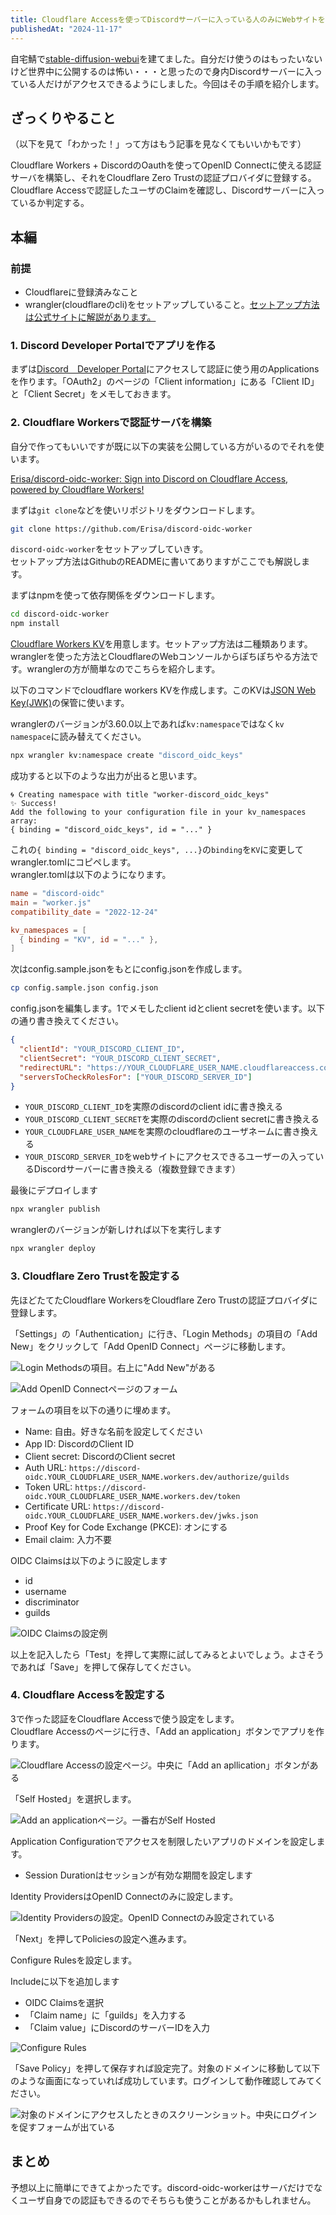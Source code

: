 ```yaml
---
title: Cloudflare Accessを使ってDiscordサーバーに入っている人のみにWebサイトを公開する
publishedAt: "2024-11-17"
---
```


自宅鯖で[stable-diffusion-webui](https://github.com/AUTOMATIC1111/stable-diffusion-webui)を建てました。自分だけ使うのはもったいないけど世界中に公開するのは怖い・・・と思ったので身内Discordサーバーに入っている人だけがアクセスできるようにしました。今回はその手順を紹介します。

## ざっくりやること

（以下を見て「わかった！」って方はもう記事を見なくてもいいかもです）

Cloudflare Workers + DiscordのOauthを使ってOpenID Connectに使える認証サーバを構築し、それをCloudflare Zero Trustの認証プロバイダに登録する。Cloudflare Accessで認証したユーザのClaimを確認し、Discordサーバーに入っているか判定する。

## 本編

### 前提

- Cloudflareに登録済みなこと
- wrangler(cloudflareのcli)をセットアップしていること。[セットアップ方法は公式サイトに解説があります。](https://developers.cloudflare.com/workers/get-started/guide/)

### 1. Discord Developer Portalでアプリを作る

まずは[Discord　Developer Portal](https://discord.com/developers/applications)にアクセスして認証に使う用のApplicationsを作ります。「OAuth2」のページの「Client information」にある「Client ID」と「Client Secret」をメモしておきます。

### 2. Cloudflare Workersで認証サーバを構築

自分で作ってもいいですが既に以下の実装を公開している方がいるのでそれを使います。

[Erisa/discord-oidc-worker: Sign into Discord on Cloudflare Access, powered by Cloudflare Workers!](https://github.com/Erisa/discord-oidc-worker)

まずは`git clone`などを使いリポジトリをダウンロードします。

```bash
git clone https://github.com/Erisa/discord-oidc-worker
```

`discord-oidc-worker`をセットアップしていきす。  
セットアップ方法はGithubのREADMEに書いてありますがここでも解説します。

まずはnpmを使って依存関係をダウンロードします。

```bash
cd discord-oidc-worker
npm install
```

[Cloudflare Workers KV](https://developers.cloudflare.com/kv/)を用意します。セットアップ方法は二種類あります。wranglerを使った方法とCloudflareのWebコンソールからぽちぽちやる方法です。wranglerの方が簡単なのでこちらを紹介します。

以下のコマンドでcloudflare workers KVを作成します。このKVは[JSON Web Key(JWK)](https://openid-foundation-japan.github.io/rfc7517.ja.html)の保管に使います。

wranglerのバージョンが3.60.0以上であれば`kv:namespace`ではなく`kv namespace`に読み替えてください。

```bash
npx wrangler kv:namespace create "discord_oidc_keys"
```

成功すると以下のような出力が出ると思います。

```
🌀 Creating namespace with title "worker-discord_oidc_keys"
✨ Success!
Add the following to your configuration file in your kv_namespaces array:
{ binding = "discord_oidc_keys", id = "..." }
```

これの`{ binding = "discord_oidc_keys", ...}`の`binding`を`KV`に変更してwrangler.tomlにコピペします。  
wrangler.tomlは以下のようになります。

```toml
name = "discord-oidc"
main = "worker.js"
compatibility_date = "2022-12-24"

kv_namespaces = [
  { binding = "KV", id = "..." },
]
```

次はconfig.sample.jsonをもとにconfig.jsonを作成します。

```bash
cp config.sample.json config.json
```

config.jsonを編集します。1でメモしたclient idとclient secretを使います。以下の通り書き換えてください。

```json
{
  "clientId": "YOUR_DISCORD_CLIENT_ID",
  "clientSecret": "YOUR_DISCORD_CLIENT_SECRET",
  "redirectURL": "https://YOUR_CLOUDFLARE_USER_NAME.cloudflareaccess.com/cdn-cgi/access/callback",
  "serversToCheckRolesFor": ["YOUR_DISCORD_SERVER_ID"]
}
```

- `YOUR_DISCORD_CLIENT_ID`を実際のdiscordのclient idに書き換える
- `YOUR_DISCORD_CLIENT_SECRET`を実際のdiscordのclient secretに書き換える
- `YOUR_CLOUDFLARE_USER_NAME`を実際のcloudflareのユーザネームに書き換える
- `YOUR_DISCORD_SERVER_ID`をwebサイトにアクセスできるユーザーの入っているDiscordサーバーに書き換える（複数登録できます）

最後にデプロイします

```bash
npx wrangler publish
```

wranglerのバージョンが新しければ以下を実行します

```bash
npx wrangler deploy
```

### 3. Cloudflare Zero Trustを設定する

先ほどたてたCloudflare WorkersをCloudflare Zero Trustの認証プロバイダに登録します。

「Settings」の「Authentication」に行き、「Login Methods」の項目の「Add New」をクリックして「Add OpenID Connect」ページに移動します。

![Login Methodsの項目。右上に"Add New"がある](https://cdn.sh1ma.dev/e7593de96bfacde6ff31f37b754d1a3a798e4487259c50ca3fc4a8a3e3d5b6c8.png)

![Add OpenID Connectページのフォーム](https://cdn.sh1ma.dev/cb3a61f1c721045dcf8c76ed4d8cf859496be2d7ca6a07e91c63f516973874ac.png)

フォームの項目を以下の通りに埋めます。

- Name: 自由。好きな名前を設定してください
- App ID: DiscordのClient ID
- Client secret: DiscordのClient secret
- Auth URL: `https://discord-oidc.YOUR_CLOUDFLARE_USER_NAME.workers.dev/authorize/guilds`
- Token URL: `https://discord-oidc.YOUR_CLOUDFLARE_USER_NAME.workers.dev/token`
- Certificate URL: `https://discord-oidc.YOUR_CLOUDFLARE_USER_NAME.workers.dev/jwks.json`
- Proof Key for Code Exchange (PKCE): オンにする
- Email claim: 入力不要

OIDC Claimsは以下のように設定します

- id
- username
- discriminator
- guilds

![OIDC Claimsの設定例](https://cdn.sh1ma.dev/7d03223d6f859dfcb3b1d89d71c735c18a88e9a75a7bd3d40ba5b1018b0a4ece.png)

以上を記入したら「Test」を押して実際に試してみるとよいでしょう。よさそうであれば「Save」を押して保存してください。

### 4. Cloudflare Accessを設定する

3で作った認証をCloudflare Accessで使う設定をします。  
Cloudflare Accessのページに行き、「Add an application」ボタンでアプリを作ります。

![Cloudflare Accessの設定ページ。中央に「Add an apllication」ボタンがある](https://cdn.sh1ma.dev/28a085caedc57bf6b75fd879a130773a66da4d201af43c8841f1984ecadfc6b4.png)

「Self Hosted」を選択します。

![Add an applicationページ。一番右がSelf Hosted](https://cdn.sh1ma.dev/85ef9dea3e66b4d0245c3f132baf1073500f817b14d657bd11fa43f009188a03.png)

Application Configurationでアクセスを制限したいアプリのドメインを設定します。

- Session Durationはセッションが有効な期間を設定します

Identity ProvidersはOpenID Connectのみに設定します。

![Identity Providersの設定。OpenID Connectのみ設定されている](https://cdn.sh1ma.dev/665058db0746c05deaffc0a738d50846403730c31656b3537a1f69348de830a4.png)

「Next」を押してPoliciesの設定へ進みます。

Configure Rulesを設定します。

Includeに以下を追加します

- OIDC Claimsを選択
- 「Claim name」に「guilds」を入力する
- 「Claim value」にDiscordのサーバーIDを入力

![Configure Rules](https://cdn.sh1ma.dev/a5c3d3707f376737b69927383efe607f4103c7de4351f447b4cd887850de1000.png)

「Save Policy」を押して保存すれば設定完了。対象のドメインに移動して以下のような画面になっていれば成功しています。ログインして動作確認してみてください。

![対象のドメインにアクセスしたときのスクリーンショット。中央にログインを促すフォームが出ている](https://cdn.sh1ma.dev/6be3fe282e3223637453d12f4c0b002fd0d3cca0cc2d14a2ea2354782d1ed578.png)

## まとめ

予想以上に簡単にできてよかったです。discord-oidc-workerはサーバだけでなくユーザ自身での認証もできるのでそちらも使うことがあるかもしれません。
